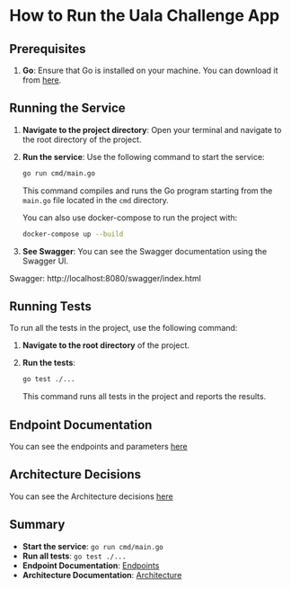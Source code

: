 # How to Run the Uala Challenge App

## Prerequisites
1. **Go**: Ensure that Go is installed on your machine. You can download it from [here](https://golang.org/dl/).


## Running the Service
1. **Navigate to the project directory**: Open your terminal and navigate to the root directory of the project.

2. **Run the service**: Use the following command to start the service:
    ```sh
    go run cmd/main.go
    ```
   This command compiles and runs the Go program starting from the `main.go` file located in the `cmd` directory.

   You can also use docker-compose to run the project with:
     ```sh
    docker-compose up --build
    ```

3. **See Swagger**: You can see the Swagger documentation using the Swagger UI.

Swagger: http://localhost:8080/swagger/index.html

## Running Tests
To run all the tests in the project, use the following command:

1. **Navigate to the root directory** of the project.

2. **Run the tests**:
    ```sh
    go test ./...
    ```
   This command runs all tests in the project and reports the results.

## Endpoint Documentation

You can see the endpoints and parameters [here](./Endpoints.md)

## Architecture Decisions

You can see the Architecture decisions [here](./Architecture.md)

## Summary
- **Start the service**: `go run cmd/main.go`
- **Run all tests**: `go test ./...`
- **Endpoint Documentation**: [Endpoints](./Endpoints.md)
- **Architecture Documentation**: [Architecture](./Architecture.md)




